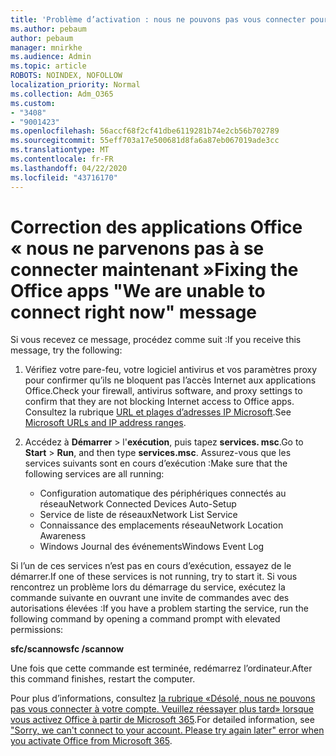 ```yaml
---
title: 'Problème d’activation : nous ne pouvons pas vous connecter pour le moment'
ms.author: pebaum
author: pebaum
manager: mnirkhe
ms.audience: Admin
ms.topic: article
ROBOTS: NOINDEX, NOFOLLOW
localization_priority: Normal
ms.collection: Adm_O365
ms.custom:
- "3408"
- "9001423"
ms.openlocfilehash: 56accf68f2cf41dbe6119281b74e2cb56b702789
ms.sourcegitcommit: 55eff703a17e500681d8fa6a87eb067019ade3cc
ms.translationtype: MT
ms.contentlocale: fr-FR
ms.lasthandoff: 04/22/2020
ms.locfileid: "43716170"
---
```

# <a name="fixing-the-office-apps-we-are-unable-to-connect-right-now-message"></a><span data-ttu-id="ac539-102">Correction des applications Office « nous ne parvenons pas à se connecter maintenant »</span><span class="sxs-lookup"><span data-stu-id="ac539-102">Fixing the Office apps "We are unable to connect right now" message</span></span>

<span data-ttu-id="ac539-103">Si vous recevez ce message, procédez comme suit :</span><span class="sxs-lookup"><span data-stu-id="ac539-103">If you receive this message, try the following:</span></span>

1. <span data-ttu-id="ac539-104">Vérifiez votre pare-feu, votre logiciel antivirus et vos paramètres proxy pour confirmer qu’ils ne bloquent pas l’accès Internet aux applications Office.</span><span class="sxs-lookup"><span data-stu-id="ac539-104">Check your firewall, antivirus software, and proxy settings to confirm that they are not blocking Internet access to Office apps.</span></span> <span data-ttu-id="ac539-105">Consultez la rubrique [URL et plages d’adresses IP Microsoft](https://docs.microsoft.com/office365/enterprise/urls-and-ip-address-ranges).</span><span class="sxs-lookup"><span data-stu-id="ac539-105">See [Microsoft URLs and IP address ranges](https://docs.microsoft.com/office365/enterprise/urls-and-ip-address-ranges).</span></span>

2. <span data-ttu-id="ac539-106">Accédez à **Démarrer** > l'**exécution**, puis tapez **services. msc**.</span><span class="sxs-lookup"><span data-stu-id="ac539-106">Go to **Start** > **Run**, and then type **services.msc**.</span></span> <span data-ttu-id="ac539-107">Assurez-vous que les services suivants sont en cours d’exécution :</span><span class="sxs-lookup"><span data-stu-id="ac539-107">Make sure that the following services are all running:</span></span>
    - <span data-ttu-id="ac539-108">Configuration automatique des périphériques connectés au réseau</span><span class="sxs-lookup"><span data-stu-id="ac539-108">Network Connected Devices Auto-Setup</span></span>
    - <span data-ttu-id="ac539-109">Service de liste de réseaux</span><span class="sxs-lookup"><span data-stu-id="ac539-109">Network List Service</span></span>
    - <span data-ttu-id="ac539-110">Connaissance des emplacements réseau</span><span class="sxs-lookup"><span data-stu-id="ac539-110">Network Location Awareness</span></span>
    - <span data-ttu-id="ac539-111">Windows Journal des événements</span><span class="sxs-lookup"><span data-stu-id="ac539-111">Windows Event Log</span></span>

<span data-ttu-id="ac539-112">Si l’un de ces services n’est pas en cours d’exécution, essayez de le démarrer.</span><span class="sxs-lookup"><span data-stu-id="ac539-112">If one of these services is not running, try to start it.</span></span> <span data-ttu-id="ac539-113">Si vous rencontrez un problème lors du démarrage du service, exécutez la commande suivante en ouvrant une invite de commandes avec des autorisations élevées :</span><span class="sxs-lookup"><span data-stu-id="ac539-113">If you have a problem starting the service, run the following command by opening a command prompt with elevated permissions:</span></span>

<span data-ttu-id="ac539-114">**sfc/scannow**</span><span class="sxs-lookup"><span data-stu-id="ac539-114">**sfc /scannow**</span></span>

<span data-ttu-id="ac539-115">Une fois que cette commande est terminée, redémarrez l’ordinateur.</span><span class="sxs-lookup"><span data-stu-id="ac539-115">After this command finishes, restart the computer.</span></span>

<span data-ttu-id="ac539-116">Pour plus d’informations, consultez [la rubrique «Désolé, nous ne pouvons pas vous connecter à votre compte. Veuillez réessayer plus tard» lorsque vous activez Office à partir de Microsoft 365](https://docs.microsoft.com/office/troubleshoot/activation-installation/issue-when-activate-office-from-office-365).</span><span class="sxs-lookup"><span data-stu-id="ac539-116">For detailed information, see ["Sorry, we can't connect to your account. Please try again later" error when you activate Office from Microsoft 365](https://docs.microsoft.com/office/troubleshoot/activation-installation/issue-when-activate-office-from-office-365).</span></span>